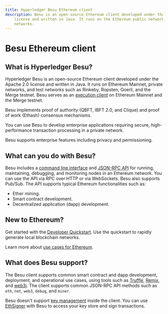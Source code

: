 ```yaml
---
title: Hyperledger Besu Ethereum client
description: Besu is an open-source Ethereum client developed under the Apache 2.0
    license and written in Java. It runs on the Ethereum public network, private networks, and test
    networks.
---
```


# Besu Ethereum client

## What is Hyperledger Besu?

Hyperledger Besu is an open-source Ethereum client developed under the Apache 2.0 license and written in Java.
It runs on Ethereum Mainnet, private networks, and test networks such as Rinkeby, Ropsten, Goerli, and the Merge testnet.
Besu serves as an [execution client](Concepts/Merge.md) on Ethereum Mainnet and the Merge testnet.

Besu implements proof of authority (QBFT, IBFT 2.0, and Clique) and proof of work (Ethash) consensus mechanisms.

You can use Besu to develop enterprise applications requiring secure, high-performance transaction
processing in a private network.

Besu supports enterprise features including privacy and permissioning.

## What can you do with Besu?

Besu includes a [command line interface](Reference/CLI/CLI-Syntax.md) and
[JSON-RPC API](how-to/use-besu-api/index.md) for running, maintaining, debugging, and monitoring
nodes in an Ethereum network. You can use the API via RPC over HTTP or via WebSockets. Besu also
supports Pub/Sub. The API supports typical Ethereum functionalities such as:

* Ether mining.
* Smart contract development.
* Decentralized application (dapp) development.

## New to Ethereum?

Get started with the [Developer Quickstart](Tutorials/Developer-Quickstart.md). Use the quickstart
to rapidly generate local blockchain networks.

Learn more about [use cases for Ethereum](https://consensys.net/blockchain-use-cases/case-studies/).

## What does Besu support?

The Besu client supports common smart contract and dapp development, deployment, and operational
use cases, using tools such as [Truffle](http://truffleframework.com/),
[Remix](https://github.com/ethereum/remix), and [web3j](https://web3j.io/). The client supports
common JSON-RPC API methods such as `eth`, `net`, `web3`, `debug`, and `miner`.

Besu doesn't support [key management](how-to/Send-Transactions/Account-Management.md) inside the
client. You can use [EthSigner](http://docs.ethsigner.consensys.net/en/latest/) with Besu to access
your key store and sign transactions.

